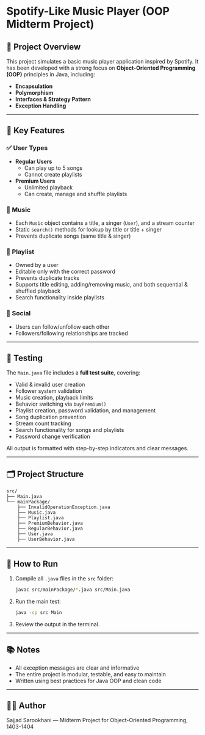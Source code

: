 # Spotify-Like Music Player (OOP Midterm Project)

## 📌 Project Overview

This project simulates a basic music player application inspired by Spotify. It has been developed with a strong focus on **Object-Oriented Programming (OOP)** principles in Java, including:

- **Encapsulation**
- **Polymorphism**
- **Interfaces & Strategy Pattern**
- **Exception Handling**

---

## 🌟 Key Features

### ✅ User Types
- **Regular Users**
  - Can play up to 5 songs
  - Cannot create playlists
- **Premium Users**
  - Unlimited playback
  - Can create, manage and shuffle playlists

### 🎵 Music
- Each `Music` object contains a title, a singer (`User`), and a stream counter
- Static `search()` methods for lookup by title or title + singer
- Prevents duplicate songs (same title & singer)

### 📂 Playlist
- Owned by a user
- Editable only with the correct password
- Prevents duplicate tracks
- Supports title editing, adding/removing music, and both sequential & shuffled playback
- Search functionality inside playlists

### 👥 Social
- Users can follow/unfollow each other
- Followers/following relationships are tracked

---

## 🧪 Testing

The `Main.java` file includes a **full test suite**, covering:

- Valid & invalid user creation
- Follower system validation
- Music creation, playback limits
- Behavior switching via `buyPremium()`
- Playlist creation, password validation, and management
- Song duplication prevention
- Stream count tracking
- Search functionality for songs and playlists
- Password change verification

All output is formatted with step-by-step indicators and clear messages.

---

## 🗂 Project Structure

```
src/
├── Main.java
└── mainPackage/
    ├── InvalidOperationException.java
    ├── Music.java
    ├── Playlist.java
    ├── PremiumBehavior.java
    ├── RegularBehavior.java
    ├── User.java
    ├── UserBehavior.java
```

---

## 🚀 How to Run

1. Compile all `.java` files in the `src` folder:
   ```bash
   javac src/mainPackage/*.java src/Main.java
   ```

2. Run the main test:
   ```bash
   java -cp src Main
   ```

3. Review the output in the terminal.

---

## 📚 Notes

- All exception messages are clear and informative
- The entire project is modular, testable, and easy to maintain
- Written using best practices for Java OOP and clean code

---

## 🧑‍💻 Author

Sajjad Sarookhani — Midterm Project for Object-Oriented Programming, 1403-1404

